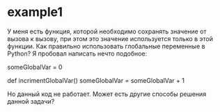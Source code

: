 # example1



У меня есть функция, которой необходимо сохранять значение от вызова к вызову, при этом это значение используется только в этой функции. Как правильно использовать глобальные переменные в Python? Я пробовал написать нечто подобное:

someGlobalVar = 0

def incrimentGlobalVar()
    someGlobalVar = someGlobalVar + 1

Но данный код не работает. Может есть другие способы решения данной задачи?

